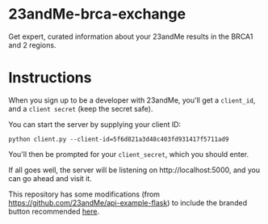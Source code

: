 # 23andMe-brca-exchange
Get expert, curated information about your 23andMe results in the BRCA1 and 2 regions.

# Instructions

When you sign up to be a developer with 23andMe, you'll get a `client_id`, and a `client secret` (keep the secret safe).

You can start the server by supplying your client ID:

```
python client.py --client-id=5f6d821a3d48c403fd931417f5711ad9
```

You'll then be prompted for your `client_secret`, which you should enter.

If all goes well, the server will be listening on http://localhost:5000, and you can go ahead and visit it.

This repository has some modifications (from https://github.com/23andMe/api-example-flask) to include the branded button recommended [here](https://api.23andme.com/docs/jslib).
